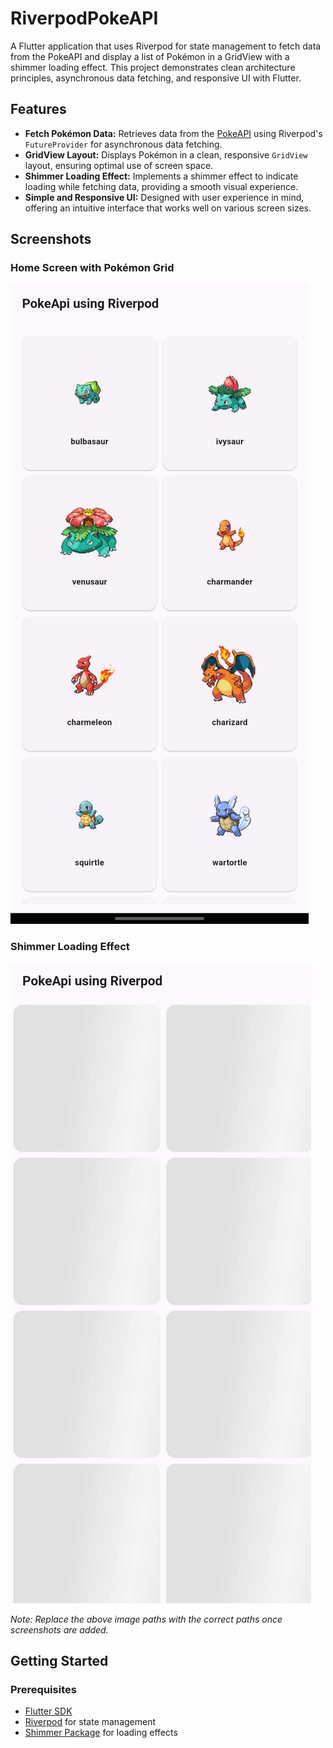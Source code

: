 # RiverpodPokeAPI

A Flutter application that uses Riverpod for state management to fetch data from the PokeAPI and display a list of Pokémon in a GridView with a shimmer loading effect. This project demonstrates clean architecture principles, asynchronous data fetching, and responsive UI with Flutter.

## Features

- **Fetch Pokémon Data:** Retrieves data from the [PokeAPI](https://pokeapi.co/) using Riverpod's `FutureProvider` for asynchronous data fetching.
- **GridView Layout:** Displays Pokémon in a clean, responsive `GridView` layout, ensuring optimal use of screen space.
- **Shimmer Loading Effect:** Implements a shimmer effect to indicate loading while fetching data, providing a smooth visual experience.
- **Simple and Responsive UI:** Designed with user experience in mind, offering an intuitive interface that works well on various screen sizes.

## Screenshots

### Home Screen with Pokémon Grid
![Pokémon Grid View](https://github.com/Priya129/riverpodexample/blob/main/pagegridview.jpg)

### Shimmer Loading Effect
![Shimmer Loading Effect](https://github.com/Priya129/riverpodexample/blob/main/shimmereffect.jpg)

*Note: Replace the above image paths with the correct paths once screenshots are added.*

## Getting Started

### Prerequisites
- [Flutter SDK](https://flutter.dev/docs/get-started/install)
- [Riverpod](https://riverpod.dev/) for state management
- [Shimmer Package](https://pub.dev/packages/shimmer) for loading effects


